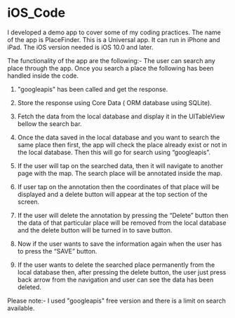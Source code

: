 # iOS_Code
I developed a demo app to cover some of my coding practices. 
The name of the app is PlaceFinder. This is a Universal app. It can run in iPhone and iPad.
The iOS version needed is iOS 10.0 and later. 

The functionality of the app are the following:- 
The user can search any place through the app. Once you search a place the following has been handled inside the code.

1. "googleapis"  has been called and get the response.

2. Store the response using Core Data ( ORM database using SQLite).

3. Fetch the data from the local database and display it in the UITableView bellow the search bar.

4. Once the data saved in the local database and you want to search the same place then first, the app will check the place already exist or not in the local database. Then this will go for search using “googleapis”.

5.  If the user will tap on the searched data, then it will navigate to another page with the map. The search place will be annotated inside the map.

6. If user tap on the annotation then the coordinates of that place will be displayed and a  delete button will appear at the top section of the screen.  

7. If the user will delete the annotation by pressing the “Delete” button then the data of that particular place will be removed from the local database and the delete button will be turned in to save button. 

8. Now if the user wants to save the information again when the user has to press the “SAVE”  button.

9. If the user wants to delete the searched place permanently from the local database then, after pressing the delete button, the user just press back arrow from the navigation and user can see the data has been deleted.

Please note:- I used "googleapis" free version and there is a limit on search available.
